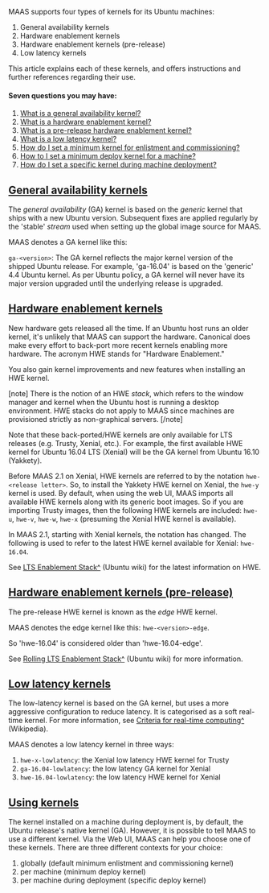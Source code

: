 <!-- deb-2-7-cli
||2.7|2.8|2.9|
|-----:|:-----:|:-----:|:-----:|
|Snap|[CLI](/t/ubuntu-kernels/3174) ~ [UI](/t/ubuntu-kernels/3175)|[CLI](/t/ubuntu-kernels/3176) ~ [UI](/t/ubuntu-kernels/3177)|[CLI](/t/ubuntu-kernels/3178) ~ [UI](/t/ubuntu-kernels/3179)|
|Packages|CLI ~ [UI](/t/ubuntu-kernels/3181)|[CLI](/t/ubuntu-kernels/3182) ~ [UI](/t/ubuntu-kernels/3183)|[CLI](/t/ubuntu-kernels/3184) ~ [UI](/t/ubuntu-kernels/3185)|
 deb-2-7-cli -->

<!-- deb-2-7-ui
||2.7|2.8|2.9|
|-----:|:-----:|:-----:|:-----:|
|Snap|[CLI](/t/ubuntu-kernels/3174) ~ [UI](/t/ubuntu-kernels/3175)|[CLI](/t/ubuntu-kernels/3176) ~ [UI](/t/ubuntu-kernels/3177)|[CLI](/t/ubuntu-kernels/3178) ~ [UI](/t/ubuntu-kernels/3179)|
|Packages|[CLI](/t/ubuntu-kernels/3180) ~ UI|[CLI](/t/ubuntu-kernels/3182) ~ [UI](/t/ubuntu-kernels/3183)|[CLI](/t/ubuntu-kernels/3184) ~ [UI](/t/ubuntu-kernels/3185)|
 deb-2-7-ui -->

<!-- deb-2-8-cli
||2.7|2.8|2.9|
|-----:|:-----:|:-----:|:-----:|
|Snap|[CLI](/t/ubuntu-kernels/3174) ~ [UI](/t/ubuntu-kernels/3175)|[CLI](/t/ubuntu-kernels/3176) ~ [UI](/t/ubuntu-kernels/3177)|[CLI](/t/ubuntu-kernels/3178) ~ [UI](/t/ubuntu-kernels/3179)|
|Packages|[CLI](/t/ubuntu-kernels/3180) ~ [UI](/t/ubuntu-kernels/3181)|CLI ~ [UI](/t/ubuntu-kernels/3183)|[CLI](/t/ubuntu-kernels/3184) ~ [UI](/t/ubuntu-kernels/3185)|
 deb-2-8-cli -->

<!-- deb-2-8-ui
||2.7|2.8|2.9|
|-----:|:-----:|:-----:|:-----:|
|Snap|[CLI](/t/ubuntu-kernels/3174) ~ [UI](/t/ubuntu-kernels/3175)|[CLI](/t/ubuntu-kernels/3176) ~ [UI](/t/ubuntu-kernels/3177)|[CLI](/t/ubuntu-kernels/3178) ~ [UI](/t/ubuntu-kernels/3179)|
|Packages|[CLI](/t/ubuntu-kernels/3180) ~ [UI](/t/ubuntu-kernels/3181)|[CLI](/t/ubuntu-kernels/3182) ~ UI|[CLI](/t/ubuntu-kernels/3184) ~ [UI](/t/ubuntu-kernels/3185)|
 deb-2-8-ui -->

<!-- deb-2-9-cli
||2.7|2.8|2.9|
|-----:|:-----:|:-----:|:-----:|
|Snap|[CLI](/t/ubuntu-kernels/3174) ~ [UI](/t/ubuntu-kernels/3175)|[CLI](/t/ubuntu-kernels/3176) ~ [UI](/t/ubuntu-kernels/3177)|[CLI](/t/ubuntu-kernels/3178) ~ [UI](/t/ubuntu-kernels/3179)|
|Packages|[CLI](/t/ubuntu-kernels/3180) ~ [UI](/t/ubuntu-kernels/3181)|[CLI](/t/ubuntu-kernels/3182) ~ [UI](/t/ubuntu-kernels/3183)|CLI ~ [UI](/t/ubuntu-kernels/3185)|
 deb-2-9-cli -->

<!-- deb-2-9-ui
||2.7|2.8|2.9|
|-----:|:-----:|:-----:|:-----:|
|Snap|[CLI](/t/ubuntu-kernels/3174) ~ [UI](/t/ubuntu-kernels/3175)|[CLI](/t/ubuntu-kernels/3176) ~ [UI](/t/ubuntu-kernels/3177)|[CLI](/t/ubuntu-kernels/3178) ~ [UI](/t/ubuntu-kernels/3179)|
|Packages|[CLI](/t/ubuntu-kernels/3180) ~ [UI](/t/ubuntu-kernels/3181)|[CLI](/t/ubuntu-kernels/3182) ~ [UI](/t/ubuntu-kernels/3183)|[CLI](/t/ubuntu-kernels/3184) ~ UI|
 deb-2-9-ui -->

<!-- snap-2-7-cli
||2.7|2.8|2.9|
|-----:|:-----:|:-----:|:-----:|
|Snap|CLI ~ [UI](/t/ubuntu-kernels/3175)|[CLI](/t/ubuntu-kernels/3176) ~ [UI](/t/ubuntu-kernels/3177)|[CLI](/t/ubuntu-kernels/3178) ~ [UI](/t/ubuntu-kernels/3179)|
|Packages|[CLI](/t/ubuntu-kernels/3180) ~ [UI](/t/ubuntu-kernels/3181)|[CLI](/t/ubuntu-kernels/3182) ~ [UI](/t/ubuntu-kernels/3183)|[CLI](/t/ubuntu-kernels/3184) ~ [UI](/t/ubuntu-kernels/3185)|
 snap-2-7-cli -->

<!-- snap-2-7-ui
||2.7|2.8|2.9|
|-----:|:-----:|:-----:|:-----:|
|Snap|[CLI](/t/ubuntu-kernels/3174) ~ UI|[CLI](/t/ubuntu-kernels/3176) ~ [UI](/t/ubuntu-kernels/3177)|[CLI](/t/ubuntu-kernels/3178) ~ [UI](/t/ubuntu-kernels/3179)|
|Packages|[CLI](/t/ubuntu-kernels/3180) ~ [UI](/t/ubuntu-kernels/3181)|[CLI](/t/ubuntu-kernels/3182) ~ [UI](/t/ubuntu-kernels/3183)|[CLI](/t/ubuntu-kernels/3184) ~ [UI](/t/ubuntu-kernels/3185)|
 snap-2-7-ui -->

<!-- snap-2-8-cli
||2.7|2.8|2.9|
|-----:|:-----:|:-----:|:-----:|
|Snap|[CLI](/t/ubuntu-kernels/3174) ~ [UI](/t/ubuntu-kernels/3175)|CLI ~ [UI](/t/ubuntu-kernels/3177)|[CLI](/t/ubuntu-kernels/3178) ~ [UI](/t/ubuntu-kernels/3179)|
|Packages|[CLI](/t/ubuntu-kernels/3180) ~ [UI](/t/ubuntu-kernels/3181)|[CLI](/t/ubuntu-kernels/3182) ~ [UI](/t/ubuntu-kernels/3183)|[CLI](/t/ubuntu-kernels/3184) ~ [UI](/t/ubuntu-kernels/3185)|
 snap-2-8-cli -->

<!-- snap-2-8-ui
||2.7|2.8|2.9|
|-----:|:-----:|:-----:|:-----:|
|Snap|[CLI](/t/ubuntu-kernels/3174) ~ [UI](/t/ubuntu-kernels/3175)|[CLI](/t/ubuntu-kernels/3176) ~ UI|[CLI](/t/ubuntu-kernels/3178) ~ [UI](/t/ubuntu-kernels/3179)|
|Packages|[CLI](/t/ubuntu-kernels/3180) ~ [UI](/t/ubuntu-kernels/3181)|[CLI](/t/ubuntu-kernels/3182) ~ [UI](/t/ubuntu-kernels/3183)|[CLI](/t/ubuntu-kernels/3184) ~ [UI](/t/ubuntu-kernels/3185)|
 snap-2-8-ui -->

<!-- snap-2-9-cli
||2.7|2.8|2.9|
|-----:|:-----:|:-----:|:-----:|
|Snap|[CLI](/t/ubuntu-kernels/3174) ~ [UI](/t/ubuntu-kernels/3175)|[CLI](/t/ubuntu-kernels/3176) ~ [UI](/t/ubuntu-kernels/3177)|CLI ~ [UI](/t/ubuntu-kernels/3179)|
|Packages|[CLI](/t/ubuntu-kernels/3180) ~ [UI](/t/ubuntu-kernels/3181)|[CLI](/t/ubuntu-kernels/3182) ~ [UI](/t/ubuntu-kernels/3183)|[CLI](/t/ubuntu-kernels/3184) ~ [UI](/t/ubuntu-kernels/3185)|
 snap-2-9-cli -->

<!-- snap-2-9-ui
||2.7|2.8|2.9|
|-----:|:-----:|:-----:|:-----:|
|Snap|[CLI](/t/ubuntu-kernels/3174) ~ [UI](/t/ubuntu-kernels/3175)|[CLI](/t/ubuntu-kernels/3176) ~ [UI](/t/ubuntu-kernels/3177)|[CLI](/t/ubuntu-kernels/3178) ~ UI|
|Packages|[CLI](/t/ubuntu-kernels/3180) ~ [UI](/t/ubuntu-kernels/3181)|[CLI](/t/ubuntu-kernels/3182) ~ [UI](/t/ubuntu-kernels/3183)|[CLI](/t/ubuntu-kernels/3184) ~ [UI](/t/ubuntu-kernels/3185)|
 snap-2-9-ui -->

MAAS supports four types of kernels for its Ubuntu machines:

1.   General availability kernels
2.   Hardware enablement kernels
3.   Hardware enablement kernels (pre-release)
4.   Low latency kernels

This article explains each of these kernels, and offers instructions and further references regarding their use.

#### Seven questions you may have:

1. [What is a general availability kernel?](#heading--general-availability-kernels)
2. [What is a hardware enablement kernel?](#heading--hardware-enablement-kernels)
3. [What is a pre-release hardware enablement kernel?](#heading--hardware-enablement-kernels-pre-release)
4. [What is a low latency kernel?](#heading--low-latency-kernels)
5. [How do I set a minimum kernel for enlistment and commissioning?](#heading--set-a-default-minimum-kernel-for-enlistment-and-commissioning)
6. [How to I set a minimum deploy kernel for a machine?](#heading--set-a-minimum-deploy-kernel-for-a-machine)
7. [How do I set a specific kernel during machine deployment?](#heading--set-a-specific-kernel-during-machine-deployment)

<a href="#heading--general-availability-kernels"><h2 id="heading--general-availability-kernels">General availability kernels</h2></a>

The *general availability* (GA) kernel is based on the *generic* kernel that ships with a new Ubuntu version. Subsequent fixes are applied regularly by the 'stable' *stream* used when setting up the global image source for MAAS.

MAAS denotes a GA kernel like this:

`ga-<version>`: The GA kernel reflects the major kernel version of the shipped Ubuntu release. For example, 'ga-16.04' is based on the 'generic' 4.4 Ubuntu kernel. As per Ubuntu policy, a GA kernel will never have its major version upgraded until the underlying release is upgraded.

<a href="#heading--hardware-enablement-kernels"><h2 id="heading--hardware-enablement-kernels">Hardware enablement kernels</h2></a>

New hardware gets released all the time. If an Ubuntu host runs an older kernel, it's unlikely that MAAS can support the hardware. Canonical does make every effort to back-port more recent kernels enabling more hardware. The acronym HWE stands for "Hardware Enablement."

You also gain kernel improvements and new features when installing an HWE kernel.

[note]
There is the notion of an HWE *stack*, which refers to the window manager and kernel when the Ubuntu host is running a desktop environment. HWE stacks do not apply to MAAS since machines are provisioned strictly as non-graphical servers.
[/note]

Note that these back-ported/HWE kernels are only available for LTS releases (e.g. Trusty, Xenial, etc.). For example, the first available HWE kernel for Ubuntu 16.04 LTS (Xenial) will be the GA kernel from Ubuntu 16.10 (Yakkety).

Before MAAS 2.1 on Xenial, HWE kernels are referred to by the notation `hwe-<release letter>`. So, to install the Yakkety HWE kernel on Xenial, the `hwe-y` kernel is used. By default, when using the web UI, MAAS imports all available HWE kernels along with its generic boot images. So if you are importing Trusty images, then the following HWE kernels are included: `hwe-u`, `hwe-v`, `hwe-w`, `hwe-x` (presuming the Xenial HWE kernel is available).

In MAAS 2.1, starting with Xenial kernels, the notation has changed. The following is used to refer to the latest HWE kernel available for Xenial: `hwe-16.04`.

See [LTS Enablement Stack^](https://wiki.ubuntu.com/Kernel/LTSEnablementStack) (Ubuntu wiki) for the latest information on HWE.

<a href="#heading--hardware-enablement-kernels-pre-release"><h2 id="heading--hardware-enablement-kernels-pre-release">Hardware enablement kernels (pre-release)</h2></a>

The pre-release HWE kernel is known as the *edge* HWE kernel.

MAAS denotes the edge kernel like this: `hwe-<version>-edge`.

So 'hwe-16.04' is considered older than 'hwe-16.04-edge'.

See [Rolling LTS Enablement Stack^](https://wiki.ubuntu.com/Kernel/RollingLTSEnablementStack#hwe-16.04-edge) (Ubuntu wiki) for more information.

<a href="#heading--low-latency-kernels"><h2 id="heading--low-latency-kernels">Low latency kernels</h2></a>

The low-latency kernel is based on the GA kernel, but uses a more aggressive configuration to reduce latency. It is categorised as a soft real-time kernel. For more information, see [Criteria for real-time computing^](https://en.wikipedia.org/wiki/Real-time_computing#Criteria_for_real-time_computing) (Wikipedia).

MAAS denotes a low latency kernel in three ways:

1.   `hwe-x-lowlatency`: the Xenial low latency HWE kernel for Trusty
2.   `ga-16.04-lowlatency`: the low latency GA kernel for Xenial
3.   `hwe-16.04-lowlatency`: the low latency HWE kernel for Xenial

<a href="#heading--using-kernels"><h2 id="heading--using-kernels">Using kernels</h2></a>

The kernel installed on a machine during deployment is, by default, the Ubuntu release's native kernel (GA). However, it is possible to tell MAAS to use a different kernel. Via the Web UI, MAAS can help you choose one of these kernels.  There are three different contexts for your choice:

1.   globally (default minimum enlistment and commissioning kernel)
2.   per machine (minimum deploy kernel)
3.   per machine during deployment (specific deploy kernel)

<!-- snap-2-7-ui snap-2-8-ui snap-2-9-ui deb-2-7-ui deb-2-8-ui deb-2-9-ui
<a href="#heading--set-a-default-minimum-kernel-for-enlistment-and-commissioning"><h2 id="heading--set-a-default-minimum-kernel-for-enlistment-and-commissioning">Set a default minimum kernel for enlistment and commissioning</h2></a>

To set the default minimum enlistment and commissioning kernel (based on Ubuntu release: GA kernel) for all machines visit the 'General' tab of the 'Settings' page and select a kernel in the 'Default Minimum Kernel Version' field of the *Commissioning* section. Don't forget to click 'Save'.

<a href="https://assets.ubuntu.com/v1/e0c7f298-nodes-kernels__2.6-default-minimum-kernel.png" target = "_blank"><img src="https://assets.ubuntu.com/v1/e0c7f298-nodes-kernels__2.6-default-minimum-kernel.png"></a>

<a href="#heading--set-a-minimum-deploy-kernel-for-a-machine"><h2 id="heading--set-a-minimum-deploy-kernel-for-a-machine">Set a minimum deploy kernel for a machine</h2></a>

To set the minimum deploy kernel on a machine basis, click on a machine from the 'Machines' page of the web UI and switch to its 'Configuration' page. Click 'Edit' in the 'Machine configuration' section, select a kernel in the 'Minimum Kernel' field followed by 'Save changes'.

<a href="https://assets.ubuntu.com/v1/e1016632-nodes-kernels__2.6-machine-minimum-kernel.png" target = "_blank"><img src="https://assets.ubuntu.com/v1/e1016632-nodes-kernels__2.6-machine-minimum-kernel.png"></a>

<a href="#heading--set-a-specific-kernel-during-machine-deployment"><h2 id="heading--set-a-specific-kernel-during-machine-deployment">Set a specific kernel during machine deployment</h2></a>

To set a specific kernel during deployment, select a machine from the 'Machines' page and choose 'Deploy' under 'Take action'. Then choose a kernel from the (third) kernel field. Hit 'Deploy machine' to initiate the deployment.

<a href="https://assets.ubuntu.com/v1/0d25737f-nodes-kernels__2.6-machine-during-deploy-kernel.png" target = "_blank"><img src="https://assets.ubuntu.com/v1/0d25737f-nodes-kernels__2.6-machine-during-deploy-kernel.png"></a>

MAAS verifies that the specified kernel is available for the given Ubuntu release (series) before deploying the machine.
snap-2-7-ui snap-2-8-ui snap-2-9-ui deb-2-7-ui deb-2-8-ui deb-2-9-ui -->

<!-- snap-2-7-cli snap-2-8-cli snap-2-9-cli deb-2-7-cli deb-2-8-cli deb-2-9-cli
<a href="#heading--set-a-default-minimum-kernel-for-enlistment-and-commissioning"><h2 id="heading--set-a-default-minimum-kernel-for-enlistment-and-commissioning">Set a default minimum kernel for enlistment and commissioning</h2></a>

To set a default minimum kernel for all new and commissioned machines:

``` bash
maas $PROFILE maas set-config name=default_min_hwe_kernel value=$KERNEL
```

For example, to set it to the 16.04 GA kernel:

``` bash
maas $PROFILE maas set-config name=default_min_hwe_kernel value=ga-16.04
```

[note]
The command option `default_min_hwe_kernel` appears to apply to only HWE kernels but this is not the case.
[/note]

<a href="#heading--set-a-minimum-deploy-kernel-for-a-machine"><h2 id="heading--set-a-minimum-deploy-kernel-for-a-machine">Set a minimum deploy kernel for a machine</h2></a>

To set the minimum deploy kernel on a per-machine basis:

``` bash
maas $PROFILE machine update $SYSTEM_ID min_hwe_kernel=$HWE_KERNEL
```

For example, to set it to the HWE 16.04 kernel:

``` bash
maas $PROFILE machine update $SYSTEM_ID min_hwe_kernel=hwe-16.04
```

[note]
The command option `default_min_hwe_kernel` appears to apply to only HWE kernels but this is not the case.
[/note]

<a href="#heading--set-a-specific-kernel-during-machine-deployment"><h2 id="heading--set-a-specific-kernel-during-machine-deployment">Set a specific kernel during machine deployment</h2></a>

To set a specific kernel during the deployment of a machine:

``` bash
maas $PROFILE machine deploy $SYSTEM_ID distro_series=$SERIES hwe_kernel=$KERNEL
```

The operation will fail if the kernel specified by `hwe_kernel` is older than the kernel (possibly) given by `default_min_hwe_kernel`. Similarly, it will not work if the kernel is not available for the given distro series (such as 'hwe-16.10' for 'xenial').

For example, to deploy a Xenial node with the HWE 16.04 edge kernel:

``` bash
maas $PROFILE machine deploy $SYSTEM_ID distro_series=xenial hwe_kernel=hwe-16.04-edge
```

[note]
The command option `hwe_kernel` appears to apply to only HWE kernels but this is not the case.
[/note]
snap-2-7-cli snap-2-8-cli snap-2-9-cli deb-2-7-cli deb-2-8-cli deb-2-9-cli -->
